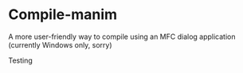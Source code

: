 # Compile-manim
A more user-friendly way to compile using an MFC dialog application (currently Windows only, sorry)


Testing
